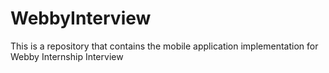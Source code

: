 # WebbyInterview
This is a repository that contains the mobile application implementation for Webby Internship Interview
